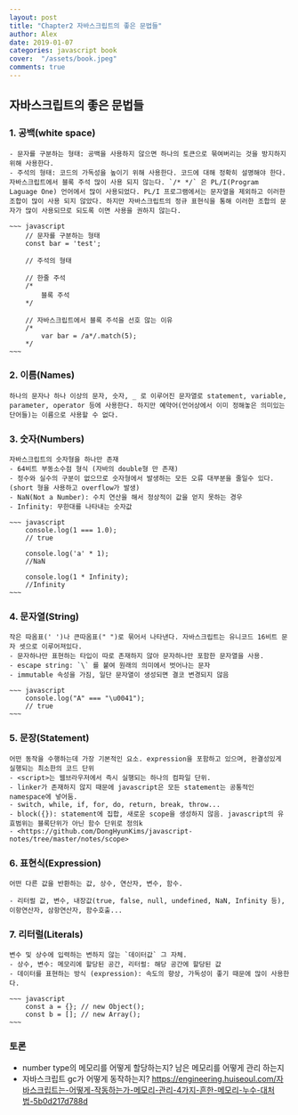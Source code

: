 ```yaml
---
layout: post
title: "Chapter2 자바스크립트의 좋은 문법들"
author: Alex
date: 2019-01-07
categories: javascript book
cover:  "/assets/book.jpeg"
comments: true
---
```

## 자바스크립트의 좋은 문법들

### 1. 공백(white space)

    - 문자를 구분하는 형태: 공백을 사용하지 않으면 하나의 토큰으로 묶여버리는 것을 방지하지 위해 사용한다.
    - 주석의 형태: 코드의 가독성을 높이기 위해 사용한다. 코드에 대해 정확히 설명해야 한다.
    자바스크립트에서 블록 주석 많이 사용 되지 않는다. `/* */` 은 PL/I(Program Laguage One) 언어에서 많이 사용되었다. PL/I 프로그램에서는 문자열을 제외하고 이러한 조합이 많이 사용 되지 않았다. 하지만 자바스크립트의 정규 표현식을 통해 이러한 조합의 문자가 많이 사용되므로 되도록 이면 사용을 권하지 않는다.

    ~~~ javascript
        // 문자를 구분하는 형태
        const bar = 'test';

        // 주석의 형태

        // 한줄 주석
        /*
            블록 주석
        */

        // 자바스크립트에서 블록 주석을 선호 않는 이유
        /*
            var bar = /a*/.match(5);
        */
    ~~~

### 2. 이름(Names)

    하나의 문자나 하나 이상의 문자, 숫자, _ 로 이루어진 문자열로 statement, variable, parameter, operator 등에 사용한다. 하지만 예약어(언어상에서 이미 정해놓은 의미있는 단어들)는 이름으로 사용할 수 없다.

### 3. 숫자(Numbers)

    자바스크립트의 숫자형을 하나만 존재
    - 64비트 부동소수점 형식 (자바의 double형 만 존재)
    - 정수와 실수의 구분이 없으므로 숫자형에서 발생하는 모든 오류 대부분을 줄일수 있다. (short 형을 사용하고 overflow가 발생)
    - NaN(Not a Number): 수치 연산을 해서 정상적이 값을 얻지 못하는 경우
    - Infinity: 무한대를 나타내는 숫자값

    ~~~ javascript
        console.log(1 === 1.0);
        // true

        console.log('a' * 1);
        //NaN

        console.log(1 * Infinity);
        //Infinity
    ~~~

### 4. 문자열(String)

    작은 따옴표(' ')나 큰따옴표(" ")로 묶어서 나타낸다. 자바스크립트는 유니코드 16비트 문자 셋으로 이루어져있다.
    - 문자하나만 표현하는 타입이 따로 존재하지 않아 문자하나만 포함한 문자열을 사용.
    - escape string: `\` 를 붙여 원래의 의미에서 벗어나는 문자
    - immutable 속성을 가짐, 일단 문자열이 생성되면 결코 변경되지 않음

    ~~~ javascript
        console.log("A" === "\u0041");
        // true
    ~~~

### 5. 문장(Statement)

    어떤 동작을 수행하는데 가장 기본적인 요소. expression을 포함하고 있으며, 완결성있게 실행되는 최소한의 코드 단위
    - <script>는 웹브라우저에서 즉시 실행되는 하나의 컴파일 단위.
    - linker가 존재하지 않지 때문에 javascript은 모든 statement는 공통적인 namespace에 넣어둠.
    - switch, while, if, for, do, return, break, throw...
    - block({}): statement에 집합, 새로운 scope을 생성하지 않음. javascript의 유효범위는 블록단위가 아닌 함수 단위로 정의k
    - <https://github.com/DongHyunKims/javascript-notes/tree/master/notes/scope>

### 6. 표현식(Expression)

    어떤 다른 값을 반환하는 값, 상수, 연산자, 변수, 함수.

    - 리터럴 값, 변수, 내장값(true, false, null, undefined, NaN, Infinity 등), 이항연산자, 삼항연산자, 함수호출...

### 7. 리터럴(Literals)

    변수 및 상수에 입력하는 변하지 않는 `데이터값` 그 자체.
    - 상수, 변수: 메모리에 할당된 공간, 리터럴: 해당 공간에 할당된 값
    - 데이터를 표현하는 방식 (expression): 속도의 향상, 가독성이 좋기 때문에 많이 사용한다.

    ~~~ javascript
        const a = {}; // new Object();
        const b = []; // new Array();
    ~~~

### 토론

- number type의 메모리를 어떻게 할당하는지? 남은 메모리를 어떻게 관리 하는지
- 자바스크립트 gc가 어떻게 동작하는지? <https://engineering.huiseoul.com/자바스크립트는-어떻게-작동하는가-메모리-관리-4가지-흔한-메모리-누수-대처법-5b0d217d788d>
